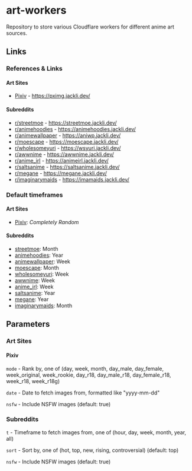 # art-workers

Repository to store various Cloudflare workers for different anime art sources.

## Links

### References & Links

#### Art Sites

- [Pixiv](https://www.pixiv.net/) - https://pximg.jackli.dev/

#### Subreddits

- [r/streetmoe](https://www.reddit.com/r/streetmoe/) - https://streetmoe.jackli.dev/
- [r/animehoodies](https://www.reddit.com/r/animehoodies/) - https://animehoodies.jackli.dev/
- [r/animewallpaper](https://www.reddit.com/r/animewallpaper/) - https://aniwp.jackli.dev/
- [r/moescape](https://www.reddit.com/r/moescape/) - https://moescape.jackli.dev/
- [r/wholesomeyuri](https://www.reddit.com/r/wholesomeyuri/) - https://wsyuri.jackli.dev/
- [r/awwnime](https://www.reddit.com/r/awwnime/) - https://awwnime.jackli.dev/
- [r/anime_irl](https://www.reddit.com/r/anime_irl/) - https://animeirl.jackli.dev/
- [r/saltsanime](https://www.reddit.com/r/saltsanime/) - https://saltsanime.jackli.dev/
- [r/megane](https://www.reddit.com/r/megane/) - https://megane.jackli.dev/
- [r/imaginarymaids](https://www.reddit.com/r/imaginarymaids/) - https://imamaids.jackli.dev/

### Default timeframes

#### Art Sites

- [Pixiv](https://pximg.jackli.dev/): *Completely Random*

#### Subreddits

- [streetmoe](https://streetmoe.jackli.dev/): Month
- [animehoodies](https://animehoodies.jackli.dev/): Year
- [animewallpaper](https://aniwp.jackli.dev/): Week
- [moescape](https://moescape.jackli.dev/): Month
- [wholesomeyuri](https://wsyuri.jackli.dev/): Week
- [awwnime](https://awwnime.jackli.dev/): Week
- [anime_irl](https://animeirl.jackli.dev/): Week
- [saltsanime](https://saltsanime.jackli.dev/): Year
- [megane](https://megane.jackli.dev/): Year
- [imaginarymaids](https://imamaids.jackli.dev/): Month

## Parameters

### Art Sites

#### Pixiv

`mode` - Rank by, one of (day, week, month, day_male, day_female, week_original, week_rookie, day_r18, day_male_r18, day_female_r18, week_r18, week_r18g)

`date` - Date to fetch images from, formatted like "yyyy-mm-dd"

`nsfw` - Include NSFW images (default: true)

### Subreddits

`t` - Timeframe to fetch images from, one of (hour, day, week, month, year, all)

`sort` - Sort by, one of (hot, top, new, rising, controversial) (default: top)

`nsfw` - Include NSFW images (default: true)

